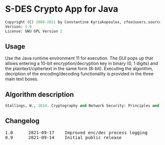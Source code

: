 # S-DES Crypto App for Java

```python
Copyright (C) 2008-2021 by Constantine Kyriakopoulos, zfox@users.sourceforge.net
Version: 1.0
License: GNU GPL Version 2
```

## Usage

Use the Java runtime environment 11 for execution. The GUI pops up that allows entering a 10-bit encryption/decryption key in binary (0, 1 digits) and the plaintext/ciphertext in the same form (8-bit). Executing the algorithm, decription of the encoding/decoding functionality is provided in the three main text boxes.

## Algorithm description

```python
Stallings, W., 2014. Cryptography and Network Security: Principles and Practice, 6th Edition, Appendix G.
```

## Changelog

<pre>
1.0      2021-09-17    Improved enc/dec process logging
0.9      2021-09-14    Initial public release
</pre>
